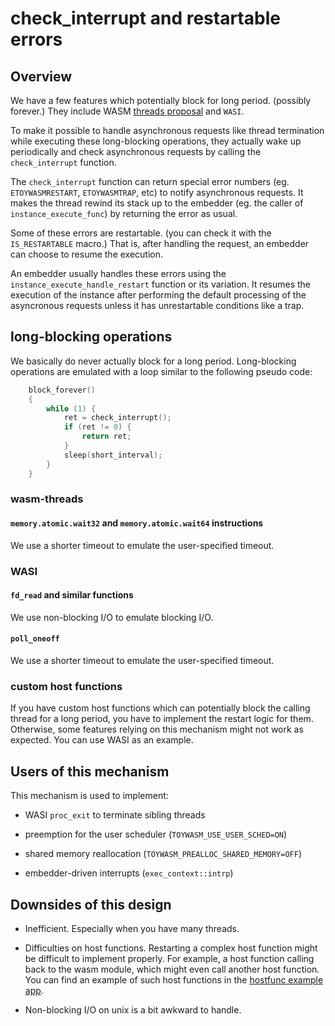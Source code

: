 # check_interrupt and restartable errors

## Overview

We have a few features which potentially block for long period.
(possibly forever.)
They include WASM [threads proposal] and `WASI`.

[threads proposal]: https://github.com/WebAssembly/threads

To make it possible to handle asynchronous requests like thread termination
while executing these long-blocking operations, they actually wake up
periodically and check asynchronous requests by calling the `check_interrupt`
function.

The `check_interrupt` function can return special error numbers
(eg. `ETOYWASMRESTART`, `ETOYWASMTRAP`, etc) to notify asynchronous requests.
It makes the thread rewind its stack up to the embedder (eg. the caller of
`instance_execute_func`) by returning the error as usual.

Some of these errors are restartable. (you can check it with the
`IS_RESTARTABLE` macro.) That is, after handling the request, an embedder
can choose to resume the execution.

An embedder usually handles these errors using the
`instance_execute_handle_restart` function or its variation.
It resumes the execution of the instance after performing the default
processing of the asyncronous requests unless it has unrestartable
conditions like a trap.

## long-blocking operations

We basically do never actually block for a long period.
Long-blocking operations are emulated with a loop similar
to the following pseudo code:

```c
    block_forever()
    {
        while (1) {
            ret = check_interrupt();
            if (ret != 0) {
                return ret;
            }
            sleep(short_interval);
        }
    }
```

### wasm-threads

#### `memory.atomic.wait32` and `memory.atomic.wait64` instructions

We use a shorter timeout to emulate the user-specified timeout.

### WASI

#### `fd_read` and similar functions

We use non-blocking I/O to emulate blocking I/O.

#### `poll_oneoff`

We use a shorter timeout to emulate the user-specified timeout.

### custom host functions

If you have custom host functions which can potentially block
the calling thread for a long period, you have to implement
the restart logic for them. Otherwise, some features relying on
this mechanism might not work as expected. You can use WASI as
an example.

## Users of this mechanism

This mechanism is used to implement:

* WASI `proc_exit` to terminate sibling threads

* preemption for the user scheduler (`TOYWASM_USE_USER_SCHED=ON`)

* shared memory reallocation (`TOYWASM_PREALLOC_SHARED_MEMORY=OFF`)

* embedder-driven interrupts (`exec_context::intrp`)

## Downsides of this design

* Inefficient. Especially when you have many threads.

* Difficulties on host functions. Restarting a complex host function
  might be difficult to implement properly.
  For example, a host function calling back to the wasm module, which
  might even call another host function.
  You can find an example of such host functions in the [hostfunc example app].

* Non-blocking I/O on unix is a bit awkward to handle.

[hostfunc example app]: ../examples/hostfunc/hostfunc.c
